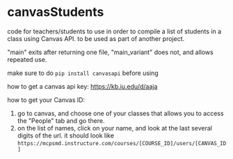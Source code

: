 # canvasStudents
code for teachers/students to use in order to compile a list of students in a class using Canvas API. to be used as part of another project.

"main" exits after returning one file, "main_variant" does not, and allows repeated use. 

make sure to do  ```pip install canvasapi``` before using

how to get a canvas api key: https://kb.iu.edu/d/aaja

how to get your Canvas ID:
 1. go to canvas, and choose one of your classes that allows you to access the "People" tab and go there.
 2. on the list of names, click on your name, and look at the last several digits of the url. it should look like ```https://mcpsmd.instructure.com/courses/[COURSE_ID]/users/[CANVAS_ID]```
